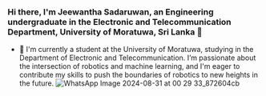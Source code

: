 ### Hi there, I'm Jeewantha Sadaruwan, an Engineering undergraduate in the Electronic and Telecommunication Department, University of Moratuwa, Sri Lanka 👋

- 🔭 I'm currently a student at the University of Moratuwa, studying in the Department of Electronic and Telecommunication. I’m passionate about the intersection of robotics and machine learning, and I'm eager to contribute my skills to push the boundaries of robotics to new heights in the future.
![WhatsApp Image 2024-08-31 at 00 29 33_872604cb](https://github.com/user-attachments/assets/ecd09bc8-bf55-4b36-974f-2a32282720fb)
